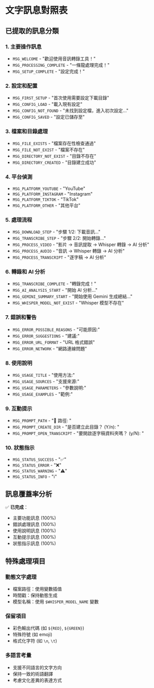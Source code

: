 # 文字訊息對照表

## 已提取的訊息分類

### 1. 主要操作訊息
- `MSG_WELCOME` - "歡迎使用音訊轉錄工具！"
- `MSG_PROCESSING_COMPLETE` - "一條龍處理完成！"
- `MSG_SETUP_COMPLETE` - "設定完成！"

### 2. 設定和配置
- `MSG_FIRST_SETUP` - "首次使用需要設定下載目錄"
- `MSG_CONFIG_LOAD` - "載入現有設定"
- `MSG_CONFIG_NOT_FOUND` - "未找到設定檔，進入初次設定..."
- `MSG_CONFIG_SAVED` - "設定已儲存至"

### 3. 檔案和目錄處理
- `MSG_FILE_EXISTS` - "檔案存在性檢查通過"
- `MSG_FILE_NOT_EXIST` - "檔案不存在"
- `MSG_DIRECTORY_NOT_EXIST` - "目錄不存在"
- `MSG_DIRECTORY_CREATED` - "目錄建立成功"

### 4. 平台偵測
- `MSG_PLATFORM_YOUTUBE` - "YouTube"
- `MSG_PLATFORM_INSTAGRAM` - "Instagram"
- `MSG_PLATFORM_TIKTOK` - "TikTok"
- `MSG_PLATFORM_OTHER` - "其他平台"

### 5. 處理流程
- `MSG_DOWNLOAD_STEP` - "步驟 1/2: 下載音訊..."
- `MSG_TRANSCRIBE_STEP` - "步驟 2/2: 開始轉錄..."
- `MSG_PROCESS_VIDEO` - "影片 → 音訊提取 → Whisper 轉錄 → AI 分析"
- `MSG_PROCESS_AUDIO` - "音訊 → Whisper 轉錄 → AI 分析"
- `MSG_PROCESS_TRANSCRIPT` - "逐字稿 → AI 分析"

### 6. 轉錄和 AI 分析
- `MSG_TRANSCRIBE_COMPLETE` - "轉錄完成！"
- `MSG_AI_ANALYSIS_START` - "開始 AI 分析..."
- `MSG_GEMINI_SUMMARY_START` - "開始使用 Gemini 生成總結..."
- `MSG_WHISPER_MODEL_NOT_EXIST` - "Whisper 模型不存在"

### 7. 錯誤和警告
- `MSG_ERROR_POSSIBLE_REASONS` - "可能原因:"
- `MSG_ERROR_SUGGESTIONS` - "建議:"
- `MSG_ERROR_URL_FORMAT` - "URL 格式錯誤"
- `MSG_ERROR_NETWORK` - "網路連線問題"

### 8. 使用說明
- `MSG_USAGE_TITLE` - "使用方法:"
- `MSG_USAGE_SOURCES` - "支援來源:"
- `MSG_USAGE_PARAMETERS` - "參數說明:"
- `MSG_USAGE_EXAMPLES` - "範例:"

### 9. 互動提示
- `MSG_PROMPT_PATH` - "📁 路徑: "
- `MSG_PROMPT_CREATE_DIR` - "是否建立此目錄？ (Y/n): "
- `MSG_PROMPT_OPEN_TRANSCRIPT` - "要開啟逐字稿資料夾嗎？ (y/N): "

### 10. 狀態指示
- `MSG_STATUS_SUCCESS` - "✅"
- `MSG_STATUS_ERROR` - "❌"
- `MSG_STATUS_WARNING` - "⚠️"
- `MSG_STATUS_INFO` - "ℹ️"

## 訊息覆蓋率分析

✅ **已完成**：
- 主要功能訊息 (100%)
- 錯誤處理訊息 (100%)
- 使用說明訊息 (100%)
- 互動提示訊息 (100%)
- 狀態指示訊息 (100%)

## 特殊處理項目

### 動態文字處理
- 檔案路徑：使用變數插值
- 時間戳：保持動態生成
- 模型名稱：使用 `$WHISPER_MODEL_NAME` 變數

### 保留項目
- 彩色輸出代碼 (如 `${RED}`, `${GREEN}`)
- 特殊符號 (如 emoji)
- 格式化字符 (如 `\n`, `\t`)

### 多語言考量
- 支援不同語言的文字方向
- 保持一致的術語翻譯
- 考慮文化差異的表達方式